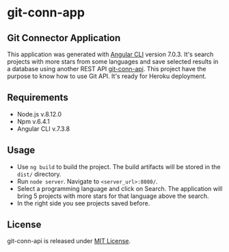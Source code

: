 # git-conn-app
## Git Connector Application

This application was generated with [Angular CLI](https://github.com/angular/angular-cli) version 7.0.3.
It's search projects with more stars from some languages and save selected results in a database using another REST API [git-conn-api](https://github.com/adilcjr/git-conn-api).
This project have the purpose to know how to use Git API. It's ready for Heroku deployment.

## Requirements

 - Node.js v.8.12.0
 - Npm v.6.4.1
 - Angular CLI v.7.3.8

## Usage

- Use `ng build` to build the project. The build artifacts will be stored in the `dist/` directory.
- Run `node server`. Navigate to `<server_url>:8080/`.
- Select a programming language and click on Search. The application will bring 5 projects with more stars for that language above the search.
- In the right side you see projects saved before.

## License

git-conn-api is released under [MIT License](https://opensource.org/licenses/MIT).